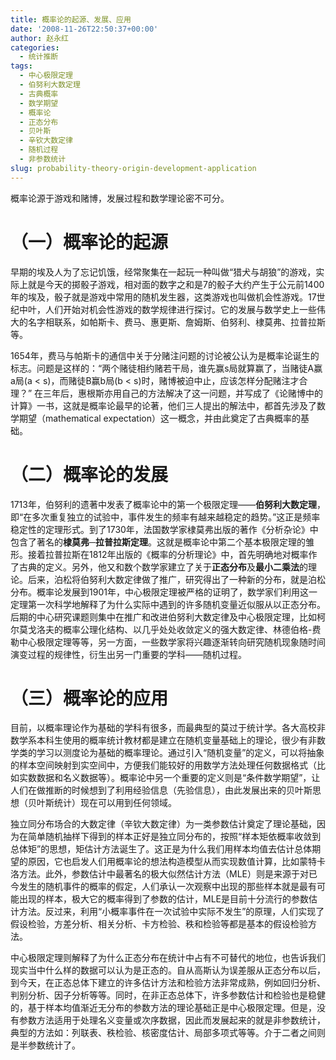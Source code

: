 ```yaml
---
title: 概率论的起源、发展、应用
date: '2008-11-26T22:50:37+00:00'
author: 赵永红
categories:
  - 统计推断
tags:
  - 中心极限定理
  - 伯努利大数定理
  - 古典概率
  - 数学期望
  - 概率论
  - 正态分布
  - 贝叶斯
  - 辛钦大数定律
  - 随机过程
  - 非参数统计
slug: probability-theory-origin-development-application
---
```


概率论源于游戏和赌博，发展过程和数学理论密不可分。<!--more-->

# （一）概率论的起源

早期的埃及人为了忘记饥饿，经常聚集在一起玩一种叫做“猎犬与胡狼”的游戏，实际上就是今天的掷骰子游戏，相对面的数字之和是7的骰子大约产生于公元前1400年的埃及，骰子就是游戏中常用的随机发生器，这类游戏也叫做机会性游戏。17世纪中叶，人们开始对机会性游戏的数学规律进行探讨。它的发展与数学史上一些伟大的名字相联系，如帕斯卡、费马、惠更斯、詹姆斯、伯努利、棣莫弗、拉普拉斯等。

1654年，费马与帕斯卡的通信中关于分赌注问题的讨论被公认为是概率论诞生的标志。问题是这样的：“两个赌徒相约赌若干局，谁先赢s局就算赢了，当赌徒A赢a局(a < s)，而赌徒B赢b局(b < s)时，赌博被迫中止，应该怎样分配赌注才合理？” 在三年后，惠根斯亦用自己的方法解决了这一问题，并写成了《论赌博中的计算》一书，这就是概率论最早的论著，他们三人提出的解法中，都首先涉及了数学期望（mathematical expectation）这一概念，并由此奠定了古典概率的基础。

# （二）概率论的发展

1713年，伯努利的遗著中发表了概率论中的第一个极限定理——**伯努利大数定理**，即“在多次重复独立的试验中，事件发生的频率有越来越稳定的趋势。”这正是频率稳定性的定理形式。到了1730年，法国数学家棣莫弗出版的著作《分析杂论》中包含了著名的**棣莫弗─拉普拉斯定理**。这就是概率论中第二个基本极限定理的雏形。接着拉普拉斯在1812年出版的《概率的分析理论》中，首先明确地对概率作了古典的定义。另外，他又和数个数学家建立了关于**正态分布**及**最小二乘法**的理论。后来，泊松将伯努利大数定律做了推广，研究得出了一种新的分布，就是泊松分布。概率论发展到1901年，中心极限定理被严格的证明了，数学家们利用这一定理第一次科学地解释了为什么实际中遇到的许多随机变量近似服从以正态分布。后期的中心研究课题则集中在推广和改进伯努利大数定律及中心极限定理，比如柯尔莫戈洛夫的概率公理化结构、以几乎处处收敛定义的强大数定律、林德伯格-费勒中心极限定理等等，另一方面，一些数学家将兴趣逐渐转向研究随机现象随时间演变过程的规律性，衍生出另一门重要的学科——随机过程。

# （三）概率论的应用

目前，以概率理论作为基础的学科有很多，而最典型的莫过于统计学。各大高校非数学系本科生使用的概率统计教材都是建立在随机变量基础上的理论，很少有非数学类的学习以测度论为基础的概率理论。通过引入“随机变量”的定义，可以将抽象的样本空间映射到实空间中，方便我们能较好的用数学方法处理任何数据格式（比如实数数据和名义数据等）。概率论中另一个重要的定义则是“条件数学期望”，让人们在做推断的时候想到了利用经验信息（先验信息），由此发展出来的贝叶斯思想（贝叶斯统计）现在可以用到任何领域。

独立同分布场合的大数定律（辛钦大数定律）为一类参数估计奠定了理论基础，因为在简单随机抽样下得到的样本正好是独立同分布的，按照“样本矩依概率收敛到总体矩”的思想，矩估计方法诞生了。这正是为什么我们用样本均值去估计总体期望的原因，它也启发人们用概率论的想法构造模型从而实现数值计算，比如蒙特卡洛方法。此外，参数估计中最著名的极大似然估计方法（MLE）则是来源于对已今发生的随机事件的概率的假定，人们承认一次观察中出现的那些样本就是最有可能出现的样本，极大它的概率得到了参数的估计，MLE是目前十分流行的参数估计方法。反过来，利用“小概率事件在一次试验中实际不发生”的原理，人们实现了假设检验，方差分析、相关分析、卡方检验、秩和检验等都是基本的假设检验方法。

中心极限定理则解释了为什么正态分布在统计中占有不可替代的地位，也告诉我们现实当中什么样的数据可以认为是正态的。自从高斯认为误差服从正态分布以后，到今天，在正态总体下建立的许多估计方法和检验方法非常成熟，例如回归分析、判别分析、因子分析等等。同时，在非正态总体下，许多参数估计和检验也是稳健的，基于样本均值渐近无分布的参数方法的理论基础正是中心极限定理。但是，没有参数方法适用于处理名义变量或次序数据，因此而发展起来的就是非参数统计，典型的方法如：列联表、秩检验、核密度估计、局部多项式等等。介于二者之间则是半参数统计了。

